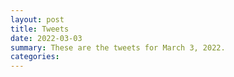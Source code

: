 ```yaml
---
layout: post
title: Tweets
date: 2022-03-03
summary: These are the tweets for March 3, 2022.
categories:
---
```


